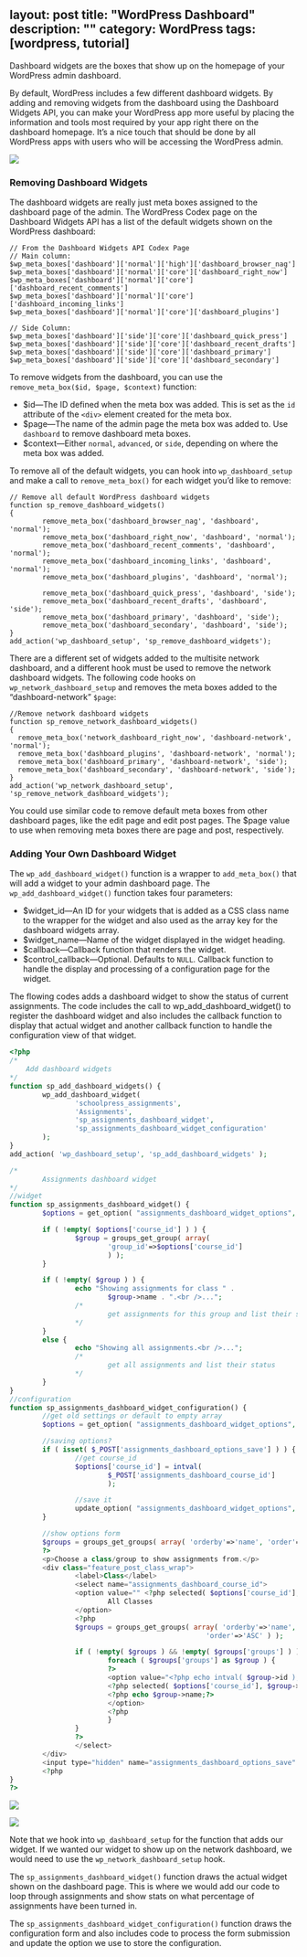 layout: post
title: "WordPress Dashboard"
description: ""
category: WordPress
tags: [wordpress, tutorial]
---

Dashboard widgets are the boxes that show up on the homepage of your WordPress admin dashboard.

By default, WordPress includes a few different dashboard widgets. By adding and removing widgets from the dashboard using the Dashboard Widgets API, you can make your WordPress app more useful by placing the information and tools most required by your app right there on the dashboard homepage. It’s a nice touch that should be done by all WordPress apps with users who will be accessing the WordPress admin.

<!-- more -->

![](http://johnnyimages.qiniudn.com/wordpress-dashboard.png)

### Removing Dashboard Widgets

The dashboard widgets are really just meta boxes assigned to the dashboard page of the admin. The WordPress Codex page on the Dashboard Widgets API has a list of the default widgets shown on the WordPress dashboard:

```
// From the Dashboard Widgets API Codex Page
// Main column:
$wp_meta_boxes['dashboard']['normal']['high']['dashboard_browser_nag']
$wp_meta_boxes['dashboard']['normal']['core']['dashboard_right_now']
$wp_meta_boxes['dashboard']['normal']['core']['dashboard_recent_comments']
$wp_meta_boxes['dashboard']['normal']['core']['dashboard_incoming_links']
$wp_meta_boxes['dashboard']['normal']['core']['dashboard_plugins']

// Side Column:
$wp_meta_boxes['dashboard']['side']['core']['dashboard_quick_press']
$wp_meta_boxes['dashboard']['side']['core']['dashboard_recent_drafts']
$wp_meta_boxes['dashboard']['side']['core']['dashboard_primary']
$wp_meta_boxes['dashboard']['side']['core']['dashboard_secondary']
```

To remove widgets from the dashboard, you can use the `remove_meta_box($id, $page, $context)` function:

* $id—The ID defined when the meta box was added. This is set as the `id` attribute of the `<div>` element created for the meta box.
* $page—The name of the admin page the meta box was added to. Use `dashboard` to remove dashboard meta boxes.
* $context—Either `normal`, `advanced`, or `side`, depending on where the meta box was added.

To remove all of the default widgets, you can hook into `wp_dashboard_setup` and make a call to `remove_meta_box()` for each widget you’d like to remove:

```
// Remove all default WordPress dashboard widgets
function sp_remove_dashboard_widgets()
{
        remove_meta_box('dashboard_browser_nag', 'dashboard', 'normal');
        remove_meta_box('dashboard_right_now', 'dashboard', 'normal');
        remove_meta_box('dashboard_recent_comments', 'dashboard', 'normal');
        remove_meta_box('dashboard_incoming_links', 'dashboard', 'normal');
        remove_meta_box('dashboard_plugins', 'dashboard', 'normal');

        remove_meta_box('dashboard_quick_press', 'dashboard', 'side');
        remove_meta_box('dashboard_recent_drafts', 'dashboard', 'side');
        remove_meta_box('dashboard_primary', 'dashboard', 'side');
        remove_meta_box('dashboard_secondary', 'dashboard', 'side');
}
add_action('wp_dashboard_setup', 'sp_remove_dashboard_widgets');
```

There are a different set of widgets added to the multisite network dashboard, and a different hook must be used to remove the network dashboard widgets. The following code hooks on `wp_network_dashboard_setup` and removes the meta boxes added to the “dashboard-network” `$page`:

```
//Remove network dashboard widgets
function sp_remove_network_dashboard_widgets()
{
  remove_meta_box('network_dashboard_right_now', 'dashboard-network', 'normal');
  remove_meta_box('dashboard_plugins', 'dashboard-network', 'normal');
  remove_meta_box('dashboard_primary', 'dashboard-network', 'side');
  remove_meta_box('dashboard_secondary', 'dashboard-network', 'side');
}
add_action('wp_network_dashboard_setup', 'sp_remove_network_dashboard_widgets');
```

You could use similar code to remove default meta boxes from other dashboard pages, like the edit page and edit post pages. The $page value to use when removing meta boxes there are page and post, respectively.

### Adding Your Own Dashboard Widget

The `wp_add_dashboard_widget()` function is a wrapper to `add_meta_box()` that will add a widget to your admin dashboard page. The `wp_add_dashboard_widget()` function takes four parameters:

* $widget_id—An ID for your widgets that is added as a CSS class name to the wrapper for the widget and also used as the array key for the dashboard widgets array.
* $widget_name—Name of the widget displayed in the widget heading.
* $callback—Callback function that renders the widget.
* $control_callback—Optional. Defaults to `NULL`. Callback function to handle the display and processing of a configuration page for the widget.

The flowing codes adds a dashboard widget to show the status of current assignments. The code includes the call to wp_add_dashboard_widget() to register the dashboard widget and also includes the callback function to display that actual widget and another callback function to handle the configuration view of that widget.

```php
<?php
/*
    Add dashboard widgets
*/
function sp_add_dashboard_widgets() {
        wp_add_dashboard_widget(
                'schoolpress_assignments',
                'Assignments',
                'sp_assignments_dashboard_widget',
                'sp_assignments_dashboard_widget_configuration'
        );
}
add_action( 'wp_dashboard_setup', 'sp_add_dashboard_widgets' );

/*
        Assignments dashboard widget
*/
//widget
function sp_assignments_dashboard_widget() {
        $options = get_option( "assignments_dashboard_widget_options", array() );

        if ( !empty( $options['course_id'] ) ) {
                $group = groups_get_group( array(
                        'group_id'=>$options['course_id']
                        ) );
        }

        if ( !empty( $group ) ) {
                echo "Showing assignments for class " .
                        $group->name . ".<br />...";
                /*
                        get assignments for this group and list their status
                */
        }
        else {
                echo "Showing all assignments.<br />...";
                /*
                        get all assignments and list their status
                */
        }
}
//configuration
function sp_assignments_dashboard_widget_configuration() {
        //get old settings or default to empty array
        $options = get_option( "assignments_dashboard_widget_options", array() );

        //saving options?
        if ( isset( $_POST['assignments_dashboard_options_save'] ) ) {
                //get course_id
                $options['course_id'] = intval(
                        $_POST['assignments_dashboard_course_id']
                        );

                //save it
                update_option( "assignments_dashboard_widget_options", $options );
        }

        //show options form
        $groups = groups_get_groups( array( 'orderby'=>'name', 'order'=>'ASC' ) );
        ?>
        <p>Choose a class/group to show assignments from.</p>
        <div class="feature_post_class_wrap">
                <label>Class</label>
                <select name="assignments_dashboard_course_id">
                <option value="" <?php selected( $options['course_id'], "" );?>>
                        All Classes
                </option>
                <?php
                $groups = groups_get_groups( array( 'orderby'=>'name',
                                                'order'=>'ASC' ) );

                if ( !empty( $groups ) && !empty( $groups['groups'] ) ) {
                        foreach ( $groups['groups'] as $group ) {
                        ?>
                        <option value="<?php echo intval( $group->id );?>"
                        <?php selected( $options['course_id'], $group->id );?>>
                        <?php echo $group->name;?>
                        </option>
                        <?php
                        }
                }
                ?>
                </select>
        </div>
        <input type="hidden" name="assignments_dashboard_options_save" value="1" />
        <?php
}
?>
```

![](http://johnnyimages.qiniudn.com/wordpress-dashboard-widget)

![](http://johnnyimages.qiniudn.com/wordpress-dashboard-configuration)

Note that we hook into `wp_dashboard_setup` for the function that adds our widget. If we wanted our widget to show up on the network dashboard, we would need to use the `wp_network_dashboard_setup` hook.

The `sp_assignments_dashboard_widget()` function draws the actual widget shown on the dashboard page. This is where we would add our code to loop through assignments and show stats on what percentage of assignments have been turned in.

The `sp_assignments_dashboard_widget_configuration()` function draws the configuration form and also includes code to process the form submission and update the option we use to store the configuration.

